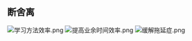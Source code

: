## 断舍离
![学习方法效率.png](https://i.loli.net/2018/05/23/5b05164fa13cb.png)
![提高业余时间效率.png](https://i.loli.net/2018/05/23/5b051220d663a.png)
![缓解拖延症.png](https://i.loli.net/2018/05/23/5b051221e41dc.png)
